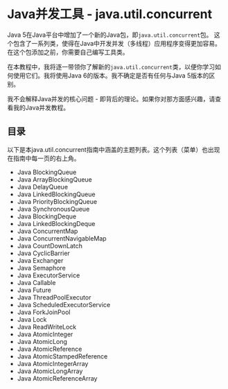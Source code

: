 # Java并发工具 - java.util.concurrent

Java 5在Java平台中增加了一个新的Java包，即`java.util.concurrent`包。
这个包含了一系列类，使得在Java中开发并发（多线程）应用程序变得更加容易。在这个包添加之前，你需要自己编写工具类。

在本教程中，我将逐一带领你了解新的`java.util.concurrent`类，以便你学习如何使用它们。我将使用Java 6的版本。我不确定是否有任何与Java 5版本的区别。

我不会解释Java并发的核心问题 - 即背后的理论。如果你对那方面感兴趣，请查看我的Java并发教程。

## 目录

以下是本java.util.concurrent指南中涵盖的主题列表。这个列表（菜单）也出现在指南中每一页的右上角。

- Java BlockingQueue
- Java ArrayBlockingQueue
- Java DelayQueue
- Java LinkedBlockingQueue
- Java PriorityBlockingQueue
- Java SynchronousQueue
- Java BlockingDeque
- Java LinkedBlockingDeque
- Java ConcurrentMap
- Java ConcurrentNavigableMap
- Java CountDownLatch
- Java CyclicBarrier
- Java Exchanger
- Java Semaphore
- Java ExecutorService
- Java Callable
- Java Future
- Java ThreadPoolExecutor
- Java ScheduledExecutorService
- Java ForkJoinPool
- Java Lock
- Java ReadWriteLock
- Java AtomicInteger
- Java AtomicLong
- Java AtomicReference
- Java AtomicStampedReference
- Java AtomicIntegerArray
- Java AtomicLongArray
- Java AtomicReferenceArray


